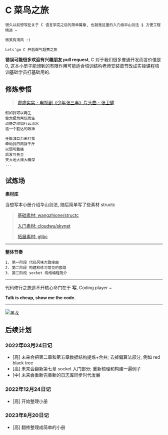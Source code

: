 # C 菜鸟之旅

    很久以前想写些关于 C 语言学完之后的简单篇章, 也就是这里的入门级华山剑法 § 方便工程精进 ~

    微笑有清风 :) 

    Lets'go C 开启爆气超赛之旅

**错误可能很多欢迎有兴趣朋友 pull request**, C 对于我们很多普通开发而言价值是 0, 这本小册子能想到的有限作用可能适合培训结构老师安装章节改成实操课程培训基础学员打基础用的.

## 修炼参悟

> [虚虚实实 - 电视剧《少年张三丰》片头曲 - 张卫健](http://music.163.com/#/song?id=189433) 

    假如我可以再生
    像太极为两仪而生
    动静之间如行云流水
    追一个豁达的眼神

    任膨湃巨力来打我
    牵动我四两拨千斤
    以弱可胜强
    后发可先至
    天大地大博大精深
    ...

## 试炼场

**素材库**

当想写本小册介绍华山剑法, 随后简单写了些素材 structc

> [基础素材: wangzhione/structc](https://github.com/wangzhione/structc)
> 
> [入门素材: cloudwu/skynet](https://github.com/cloudwu/skynet)
> 
> [拓展素材: glibc](https://www.gnu.org/software/libc/)

***

**整体节奏**

    1. 第一阶段 代码风味大致缘由
    2. 第二阶段 构建和练习常见的套路
    3. 第三阶段 socket 网络编程简介

***
    
代码修行之旅逃不开核心命门在于 **写**, Coding player ~ 
    
**Talk is cheap, show me the code.**

***

![黑龙](./第3章-气功-系统编程简述/img/黑龙.jpg)

## 后续计划

### 2022年03月24日记

- [高] 未来会把第二章和第五章数据结构提炼+合并; 去掉偏算法部分, 例如 red black tree
- [高] 未来会翻新第七章 socket 入门部分; 重新梳理和构建一遍例子
- [中] 未来会重新完善新的日志库同步时代发展

### 2022年12月24日记

- [高] 开始整理小册

### 2023年8月20日记

- [高] 翻修整理成简单的小册

